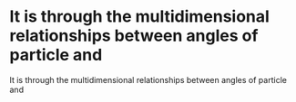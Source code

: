 # It  is through the multidimensional relationships between angles of particle and

It  is through the multidimensional relationships between angles of particle and